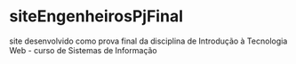 # siteEngenheirosPjFinal
site desenvolvido como prova final da disciplina de Introdução à Tecnologia Web - curso de Sistemas de Informação
